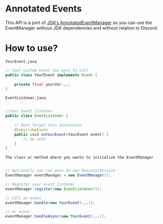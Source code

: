 # Annotated Events
This API is a port of [JDA's AnnotatedEventManager](https://github.com/DV8FromTheWorld/JDA/blob/master/src/main/java/net/dv8tion/jda/core/hooks/AnnotatedEventManager.java) so you can use the EventManager without JDA dependencies and without relation to Discord.

# How to use?

`YourEvent.java`
```java
// Your custom event you want to call
public class YourEvent implements Event {
    
    private final yourVar...;
}
```


`EventListener.java`
```java

//Your event listener
public class EventListener {
    
    // Dont forget this annotation
    @SubscribeEvent
    public void onYourEvent(YourEvent event) {
        // do smth
    }
}

```


`The class or method where you wanto to initialize the EventManager`
```java

// Optionally you can pass an own ExecutorService
EventManager eventManager = new EventManager();

// Register your event listener
eventManager.register(new EventListener());

// Call an event
eventManager.handle(new YourEvent(...));

// or async
eventManager.handleAsync(new YourEvent(...));

```